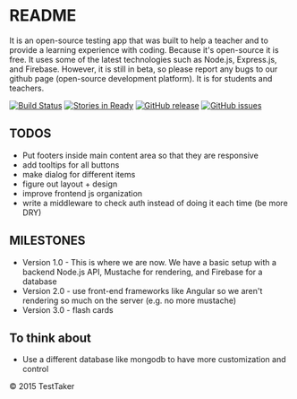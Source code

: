 # README #
It is an open-source testing app that was built to help a teacher and to provide a learning experience with coding. Because it's open-source it is free. It uses some of the latest technologies such as Node.js, Express.js, and Firebase. However, it is still in beta, so please report any bugs to our github page (open-source development platform). It is for students and teachers.

[![Build Status](https://travis-ci.org/Tim15/TestTaker.svg?branch=master)](https://travis-ci.org/Tim15/TestTaker)
[![Stories in Ready](https://badge.waffle.io/Tim15/TestTaker.png?label=ready&title=Ready)](https://waffle.io/Tim15/TestTaker)
[![GitHub release](https://img.shields.io/github/release/tim15/testtaker.svg)](https://github.com/tim15/testtaker)
[![GitHub issues](https://img.shields.io/github/issues/tim15/testtaker.svg)](https://github.com/tim15/testtaker/issues)

## TODOS ##
- Put footers inside main content area so that they are responsive
- add tooltips for all buttons
- make dialog for different items
- figure out layout + design
- improve frontend js organization
- write a middleware to check auth instead of doing it each time (be more DRY)

## MILESTONES ##
- Version 1.0 - This is where we are now. We have a basic setup with a backend Node.js API, Mustache for rendering, and Firebase for a database
- Version 2.0 - use front-end frameworks like Angular so we aren't rendering so much on the server (e.g. no more mustache)
- Version 3.0 - flash cards

## To think about ##
- Use a different database like mongodb to have more customization and control

&copy; 2015 TestTaker
